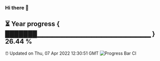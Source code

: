 ### Hi there 👋
⏳ Year progress { ███████▁▁▁▁▁▁▁▁▁▁▁▁▁▁▁▁▁▁▁▁▁▁▁ } 26.44 %
---
⏰ Updated on Thu, 07 Apr 2022 12:30:51 GMT
![Progress Bar CI](https://github.com/liununu/liununu/workflows/Progress%20Bar%20CI/badge.svg)
